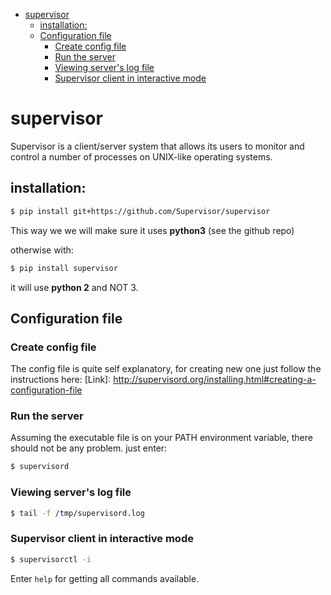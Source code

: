 <!--ts-->
   * [supervisor](#supervisor)
      * [installation:](#installation)
      * [Configuration file](#configuration-file)
         * [Create config file](#create-config-file)
         * [Run the server](#run-the-server)
         * [Viewing server's log file](#viewing-servers-log-file)
         * [Supervisor client in interactive mode](#supervisor-client-in-interactive-mode)

<!-- Added by: gil_diy, at: 2019-01-01T18:43+02:00 -->

<!--te-->


# supervisor

Supervisor is a client/server system that allows its users to monitor and control a number of processes on UNIX-like operating systems.

## installation:
```bash
$ pip install git+https://github.com/Supervisor/supervisor
```
This way we we will make sure it uses **python3** (see the github repo)

otherwise with:
```bash
$ pip install supervisor
```
it will use **python 2** and NOT 3.

## Configuration file

### Create config file
The config file is quite self explanatory,
for creating new one just follow the instructions here: [Link]: http://supervisord.org/installing.html#creating-a-configuration-file

### Run the server
Assuming the executable file is on your PATH environment variable, there should not be any problem. just enter:
```bash
$ supervisord
```

### Viewing server's log file
```bash
$ tail -f /tmp/supervisord.log
```


### Supervisor client in interactive mode
```bash
$ supervisorctl -i
```
Enter `help` for getting all commands available.
